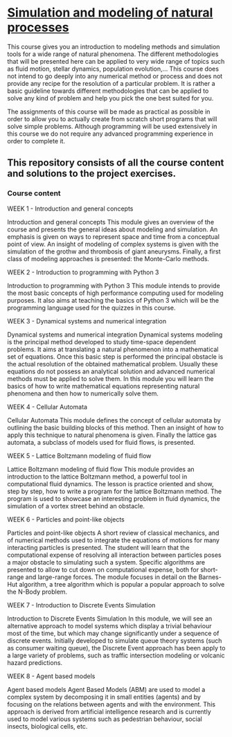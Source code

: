 # [Simulation and modeling of natural processes](https://www.coursera.org/learn/modeling-simulation-natural-processes#about)

This course gives you an introduction to modeling methods and simulation tools for a wide range of natural phenomena. The different methodologies that will be presented here can be applied to very wide range of topics such as fluid motion, stellar dynamics, population evolution,... This course does not intend to go deeply into any numerical method or process and does not provide any recipe for the resolution of a particular problem. It is rather a basic guideline towards different methodologies that can be applied to solve any kind of problem and help you pick the one best suited for you.

The assignments of this course will be made as practical as possible in order to allow you to actually create from scratch short programs that will solve simple problems. Although programming will be used extensively in this course we do not require any advanced programming experience in order to complete it.

## This repository consists of all the course content and solutions to the project exercises.

### Course content

WEEK 1 - Introduction and general concepts

Introduction and general concepts This module gives an overview of the course and presents the general ideas about modeling and simulation. An emphasis is given on ways to represent space and time from a conceptual point of view. An insight of modeling of complex systems is given with the simulation of the grothw and thrombosis of giant aneurysms. Finally, a first class of modeling approaches is presented: the Monte-Carlo methods.

WEEK 2 - Introduction to programming with Python 3

Introduction to programming with Python 3 This module intends to provide the most basic concepts of high performance computing used for modeling purposes. It also aims at teaching the basics of Python 3 which will be the programming language used for the quizzes in this course.

WEEK 3 - Dynamical systems and numerical integration

Dynamical systems and numerical integration Dynamical systems modeling is the principal method developed to study time-space dependent problems. It aims at translating a natural phenomenon into a mathematical set of equations. Once this basic step is performed the principal obstacle is the actual resolution of the obtained mathematical problem. Usually these equations do not possess an analytical solution and advanced numerical methods must be applied to solve them. In this module you will learn the basics of how to write mathematical equations representing natural phenomena and then how to numerically solve them.

WEEK 4 - Cellular Automata

Cellular Automata This module defines the concept of cellular automata by outlining the basic building blocks of this method. Then an insight of how to apply this technique to natural phenomena is given. Finally the lattice gas automata, a subclass of models used for fluid flows, is presented.

WEEK 5 - Lattice Boltzmann modeling of fluid flow

Lattice Boltzmann modeling of fluid flow This module provides an introduction to the lattice Boltzmann method, a powerful tool in computational fluid dynamics. The lesson is practice oriented and show, step by step, how to write a program for the lattice Boltzmann method. The program is used to showcase an interesting problem in fluid dynamics, the simulation of a vortex street behind an obstacle.

WEEK 6 - Particles and point-like objects

Particles and point-like objects A short review of classical mechanics, and of numerical methods used to integrate the equations of motions for many interacting particles is presented. The student will learn that the computational expense of resolving all interaction between particles poses a major obstacle to simulating such a system. Specific algorithms are presented to allow to cut down on computational expense, both for short-range and large-range forces. The module focuses in detail on the Barnes-Hut algorithm, a tree algorithm which is popular a popular approach to solve the N-Body problem.

WEEK 7 - Introduction to Discrete Events Simulation

Introduction to Discrete Events Simulation In this module, we will see an alternative approach to model systems which display a trivial behaviour most of the time, but which may change significantly under a sequence of discrete events. Initially developed to simulate queue theory systems (such as consumer waiting queue), the Discrete Event approach has been apply to a large variety of problems, such as traffic intersection modeling or volcanic hazard predictions.

WEEK 8 - Agent based models

Agent based models Agent Based Models (ABM) are used to model a complex system by decomposing it in small entities (agents) and by focusing on the relations between agents and with the environment. This approach is derived from artificial intelligence research and is currently used to model various systems such as pedestrian behaviour, social insects, biological cells, etc.
